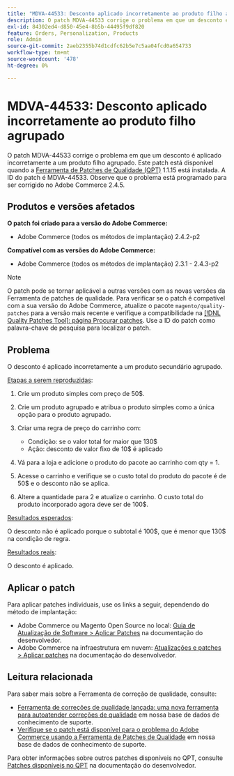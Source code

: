 ```yaml
---
title: "MDVA-44533: Desconto aplicado incorretamente ao produto filho agrupado"
description: O patch MDVA-44533 corrige o problema em que um desconto é aplicado incorretamente a um produto filho agrupado. Este patch está disponível quando a [Ferramenta de correções de qualidade (QPT)](/help/announcements/adobe-commerce-announcements/magento-quality-patches-released-new-tool-to-self-serve-quality-patches.md) 1.1.15 está instalada. A ID do patch é MDVA-44533. Observe que o problema está programado para ser corrigido no Adobe Commerce 2.4.5.
exl-id: 84302ed4-d850-45e4-8b5b-44495f9df820
feature: Orders, Personalization, Products
role: Admin
source-git-commit: 2aeb2355b74d1cdfc62b5e7c5aa04fcd0a654733
workflow-type: tm+mt
source-wordcount: '478'
ht-degree: 0%

---
```


# MDVA-44533: Desconto aplicado incorretamente ao produto filho agrupado

O patch MDVA-44533 corrige o problema em que um desconto é aplicado incorretamente a um produto filho agrupado. Este patch está disponível quando a [Ferramenta de Patches de Qualidade (QPT)](/help/announcements/adobe-commerce-announcements/magento-quality-patches-released-new-tool-to-self-serve-quality-patches.md) 1.1.15 está instalada. A ID do patch é MDVA-44533. Observe que o problema está programado para ser corrigido no Adobe Commerce 2.4.5.

## Produtos e versões afetados

**O patch foi criado para a versão do Adobe Commerce:**

* Adobe Commerce (todos os métodos de implantação) 2.4.2-p2

**Compatível com as versões do Adobe Commerce:**

* Adobe Commerce (todos os métodos de implantação) 2.3.1 - 2.4.3-p2

>[!NOTE]
>
>O patch pode se tornar aplicável a outras versões com as novas versões da Ferramenta de patches de qualidade. Para verificar se o patch é compatível com a sua versão do Adobe Commerce, atualize o pacote `magento/quality-patches` para a versão mais recente e verifique a compatibilidade na [[!DNL Quality Patches Tool]: página Procurar patches](https://experienceleague.adobe.com/tools/commerce-quality-patches/index.html). Use a ID do patch como palavra-chave de pesquisa para localizar o patch.

## Problema

O desconto é aplicado incorretamente a um produto secundário agrupado.

<u>Etapas a serem reproduzidas</u>:

1. Crie um produto simples com preço de 50$.
1. Crie um produto agrupado e atribua o produto simples como a única opção para o produto agrupado.
1. Criar uma regra de preço do carrinho com:

   * Condição: se o valor total for maior que 130$
   * Ação: desconto de valor fixo de 10$ é aplicado

1. Vá para a loja e adicione o produto do pacote ao carrinho com qty = 1.
1. Acesse o carrinho e verifique se o custo total do produto do pacote é de 50$ e o desconto não se aplica.
1. Altere a quantidade para 2 e atualize o carrinho. O custo total do produto incorporado agora deve ser de 100$.

<u>Resultados esperados</u>:

O desconto não é aplicado porque o subtotal é 100\$, que é menor que 130\$ na condição de regra.

<u>Resultados reais</u>:

O desconto é aplicado.

## Aplicar o patch

Para aplicar patches individuais, use os links a seguir, dependendo do método de implantação:

* Adobe Commerce ou Magento Open Source no local: [Guia de Atualização de Software > Aplicar Patches](https://experienceleague.adobe.com/en/docs/commerce-operations/tools/quality-patches-tool/usage) na documentação do desenvolvedor.
* Adobe Commerce na infraestrutura em nuvem: [Atualizações e patches > Aplicar patches](https://experienceleague.adobe.com/en/docs/commerce-cloud-service/user-guide/develop/upgrade/apply-patches) na documentação do desenvolvedor.

## Leitura relacionada

Para saber mais sobre a Ferramenta de correção de qualidade, consulte:

* [Ferramenta de correções de qualidade lançada: uma nova ferramenta para autoatender correções de qualidade](/help/announcements/adobe-commerce-announcements/magento-quality-patches-released-new-tool-to-self-serve-quality-patches.md) em nossa base de dados de conhecimento de suporte.
* [Verifique se o patch está disponível para o problema do Adobe Commerce usando a Ferramenta de Patches de Qualidade](/help/support-tools/patches-available-in-qpt-tool/check-patch-for-magento-issue-with-magento-quality-patches.md) em nossa base de dados de conhecimento de suporte.

Para obter informações sobre outros patches disponíveis no QPT, consulte [Patches disponíveis no QPT](https://experienceleague.adobe.com/tools/commerce-quality-patches/index.html) na documentação do desenvolvedor.
